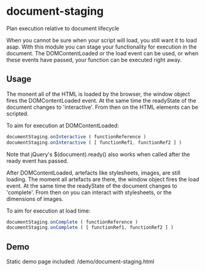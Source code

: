 
# document-staging
Plan execution relative to document lifecycle

When you cannot be sure when your script will load, you still want it to load asap.
With this module you can stage your functionality for execution in the document.
The DOMContentLoaded or the load event can be used,
or when these events have passed, your function can be executed right away.

## Usage

The monent all of the HTML is loaded by the browser, the window object fires the DOMContentLoaded event.
At the same time the readyState of the document changes to 'interactive'.
From then on the HTML elements can be scripted.

To aim for execution at DOMContentLoaded:

```js
documentStaging.onInteractive ( functionReference )
documentStaging.onInteractive ( [ functionRef1, functionRef2 ] )
```

Note that jQuery's $(document).ready() also works when called after the ready event has passed.

After DOMContentLoaded, artefacts like stylesheets, images, are still loading.
The moment all artefacts are there, the window object fires the load event.
At the same time the readyState of the document changes to 'complete'.
From then on you can interact with stylesheets, or the dimensions of images.

To aim for execution at load time:

```js
documentStaging.onComplete ( functionReference )
documentStaging.onComplete ( [ functionRef1, functionRef2 ] )
```

## Demo

Static demo page included: /demo/document-staging.html
